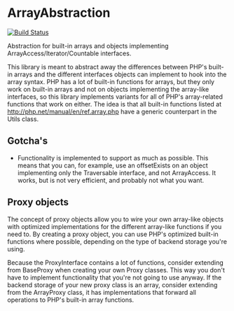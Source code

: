 ArrayAbstraction
================

[![Build Status](https://travis-ci.org/mwijngaard/array-abstraction.svg?branch=master)](https://travis-ci.org/mwijngaard/array-abstraction)

Abstraction for built-in arrays and objects implementing ArrayAccess/Iterator/Countable interfaces.

This library is meant to abstract away the differences between PHP's built-in arrays and the different interfaces objects 
can implement to hook into the array syntax. PHP has a lot of built-in functions for arrays, but they only work on 
built-in arrays and not on objects implementing the array-like interfaces, so this library implements variants for all of 
PHP's array-related functions that work on either. The idea is that all built-in functions listed at 
http://php.net/manual/en/ref.array.php have a generic counterpart in the Utils class. 

Gotcha's
--------

- Functionality is implemented to support as much as possible. This means that you can, for example, use an offsetExists 
on an object implementing only the Traversable interface, and not ArrayAccess. It works, but is not very efficient, and 
probably not what you want.

Proxy objects
-------------

The concept of proxy objects allow you to wire your own array-like objects with optimized implementations for the 
different array-like functions if you need to. By creating a proxy object, you can use PHP's optimized built-in 
functions where possible, depending on the type of backend storage you're using. 

Because the ProxyInterface contains a lot of functions, consider extending from BaseProxy when creating your own Proxy 
classes. This way you don't have to implement functionality that you're not going to use anyway. If the backend storage 
of your new proxy class is an array, consider extending from the ArrayProxy class, it has implementations that forward
all operations to PHP's built-in array functions.
